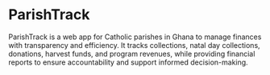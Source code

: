 # ParishTrack
ParishTrack is a web app for Catholic parishes in Ghana to manage finances with transparency and efficiency. It tracks collections, natal day collections, donations, harvest funds, and program revenues, while providing financial reports to ensure accountability and support informed decision-making.
